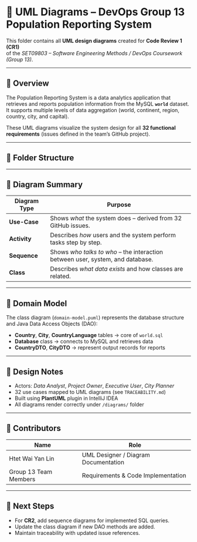 # 🧭 UML Diagrams – DevOps Group 13 Population Reporting System

This folder contains all **UML design diagrams** created for **Code Review 1 (CR1)**  
of the *SET09803 – Software Engineering Methods / DevOps Coursework (Group 13)*.

---

## 📘 Overview

The Population Reporting System is a data analytics application that retrieves and reports
population information from the MySQL **`world`** dataset.  
It supports multiple levels of data aggregation (world, continent, region, country, city, and capital).

These UML diagrams visualize the system design for all **32 functional requirements**
(issues defined in the team’s GitHub project).

---

## 📂 Folder Structure


---

## 🧩 Diagram Summary

| Diagram Type | Purpose |
|---------------|----------|
| **Use-Case** | Shows *what* the system does – derived from 32 GitHub issues. |
| **Activity** | Describes *how* users and the system perform tasks step by step. |
| **Sequence** | Shows *who talks to who* – the interaction between user, system, and database. |
| **Class** | Describes *what data exists* and how classes are related. |

---

## 🧱 Domain Model

The class diagram (`domain-model.puml`) represents the database structure and
Java Data Access Objects (DAO):

- **Country**, **City**, **CountryLanguage** tables → core of `world.sql`
- **Database** class → connects to MySQL and retrieves data
- **CountryDTO**, **CityDTO** → represent output records for reports

---

## 🧠 Design Notes

- Actors: *Data Analyst*, *Project Owner*, *Executive User*, *City Planner*
- 32 use cases mapped to UML diagrams (see `TRACEABILITY.md`)
- Built using **PlantUML** plugin in IntelliJ IDEA
- All diagrams render correctly under `/diagrams/` folder

---

## 🧩 Contributors

| Name                  | Role |
|-----------------------|------|
| Htet Wai Yan Lin      | UML Designer / Diagram Documentation |
| Group 13 Team Members | Requirements & Code Implementation |

---

## 🏁 Next Steps

- For **CR2**, add sequence diagrams for implemented SQL queries.
- Update the class diagram if new DAO methods are added.
- Maintain traceability with updated issue references.
